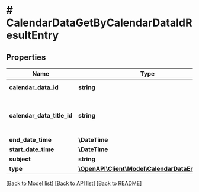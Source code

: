 # # CalendarDataGetByCalendarDataIdResultEntry

## Properties

Name | Type | Description | Notes
------------ | ------------- | ------------- | -------------
**calendar_data_id** | **string** | Calendar data id | [optional]
**calendar_data_title_id** | **string** | Calendar data title id for which this entry belongs to. | [optional]
**end_date_time** | **\DateTime** | End time | [optional]
**start_date_time** | **\DateTime** | Start time | [optional]
**subject** | **string** | Subject text | [optional]
**type** | [**\OpenAPI\Client\Model\CalendarDataEntryType**](CalendarDataEntryType.md) |  | [optional]

[[Back to Model list]](../../README.md#models) [[Back to API list]](../../README.md#endpoints) [[Back to README]](../../README.md)
